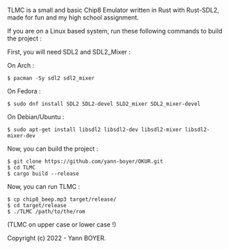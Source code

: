 TLMC is a small and basic Chip8 Emulator written in Rust with Rust-SDL2, made for fun and my high school
assignment.


If you are on a Linux based system, run these following commands to build the project :



First, you will need SDL2 and SDL2_Mixer :



On Arch :


```
$ pacman -Sy sdl2 sdl2_mixer
```


On Fedora :


```
$ sudo dnf install SDL2 SDL2-devel SLD2_mixer SDL2_mixer-devel
```


On Debian/Ubuntu :


```
$ sudo apt-get install libsdl2 libsdl2-dev libsdl2-mixer libsdl2-mixer-dev
```


Now, you can build the project :


```
$ git clone https://github.com/yann-boyer/OKUR.git
$ cd TLMC
$ cargo build --release
```


Now, you can run TLMC :


```
$ cp chip8_beep.mp3 target/release/
$ cd target/release
$ ./TLMC /path/to/the/rom
```
(TLMC on upper case or lower case !)


Copyright (c) 2022 - Yann BOYER.

